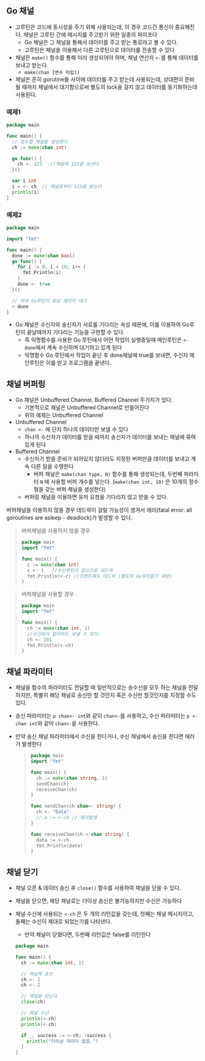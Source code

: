 ## Go 채널

- 고루틴은 코드에 동시성을 주기 위해 사용되는데, 이 경우 코드간 통신이 중요해진다. 채널은 고루틴 간에 메시지를 주고받기 위한 일종의 파이프다
  - Go 채널은 그 채널을 통해서 데이터를 주고 받는 통로라고 볼 수 있다.
  - 고루틴은 채널을 이용해서 다른 고루틴으로 데이터를 전송할 수 있다
- 채널은 `make()` 함수를 통해 미리 생성되어야 하며, 채널 연산자 `<-`를 통해 데이터를 보내고 받는다.
  - `make(chan [변수 타입])`
- 채널은 흔히 gorutine들 사이에 데이터를 주고 받는데 사용되는데, 상대편이 준비될 때까지 채널에서 대기함으로써 별도의 lock을 걸지 않고 데이터를 동기화하는데 사용된다.

### 예제1

```go
package main

func main() {
  // 정수형 채널을 생성한다 
  ch := make(chan int)

  go func() {
    ch <- 123   //채널에 123을 보낸다
  }()

  var i int
  i = <- ch  // 채널로부터 123을 받는다
  println(i)
}
```



### 예제2

```go
package main

import "fmt"

func main() {
  done := make(chan bool)
  go func() {
    for i := 0; i < 10; i++ {
      fmt.Println(i)
    }
    done <- true
  }()

  // 위의 Go루틴이 끝날 때까지 대기
  <-done
}
```

- Go 채널은 수신자와 송신자가 서로를 기다리는 속성 때문에, 이를 이용하여 Go루틴이 끝날때까지 기다리는 기능을 구현할 수 있다.
  - 즉 익명함수를 사용한 Go 루틴에서 어떤 작업이 실행중일때 메인루틴은 `<-done`에서 계속 수신하며 대기하고 있게 된다
  - 익명함수 Go 루틴에서 작업이 끝난 후 done채널에 true를 보내면, 수신자 메인루틴은 이를 받고 프로그램을 끝낸다.

## 채널 버퍼링

- Go 채널은 Unbuffered Channel, Buffered Channel 두가지가 있다.
  - 기본적으로 채널은 Unbuffered Channel로 만들어진다
  - 위의 예제는 Unbuffered Channel
- Unbuffered Channel
  - `chan <-` 에 단지 하나의 데이터만 보낼 수 있다
  - 하나의 수신자가 데이터를 받을 때까지 송신자가 데이터를 보내는 채널에 묶여 있게 된다
- Buffered Channel
  - 수신자가 받을 준비가 되어있지 않더라도 지정된 버퍼만큼 데이터를 보내고 계속 다른 일을 수행한다
    - 버퍼 채널은 `make(chan type, N)` 함수를 통해 생성되는데, 두번째 파라미터 `N` 에 사용할 버퍼 개수를 넣는다. (`make(chan int, 10)` 은 10개의 정수형을 갖는 버퍼 채널을 생성한다)
  - 버퍼링 채널을 이용하면 유저 요청을 기다리지 않고 받을 수 있다.

버퍼채널을 이용하지 않을 경우 데드락이 걸릴 가능성이 생겨서 에러(fatal error: all goroutines are asleep - deadlock)가 발생할 수 있다.

> 버퍼채널을 사용하지 않을 경우
>
> ```go
> package main
> import "fmt"
> 
> func main() {
>   c := make(chan int)
>   c <- 1   //수신루틴이 없으므로 데드락 
>   fmt.Println(<-c) //코멘트해도 데드락 (별도의 Go루틴없기 때문)
> }
> ```

> 버퍼채널을 사용할 경우
>
> ```go
> package main
> import "fmt"
> 
> func main() {
>   ch := make(chan int, 1) 
>   //수신자가 없더라도 보낼 수 있다.
>   ch <- 101
>   fmt.Println(<-ch)
> }
> ```



## 채널 파라미터

- 채널을 함수의 파라미터도 전달할 때 일반적으로는 송수신을 모두 하는 채널을 전달하지만, 특별히 해당 채널로 송신만 할 것인지 혹은 수신만 할것인지를 지정할 수도 있다.

- 송신 파라미터는 `p chan<- int`와 같이 `chan<-`를 사용하고, 수신 파라미터는 `p <-chan int`와 같이 `chan<-`을 사용한다.

- 만약 송신 채널 파라미터에서 수신을 한다거나, 수신 채널에서 송신을 한다면 에러가 발생한다

  > ```go
  > package main
  > import "fmt"
  > 
  > func main() {
  >   ch := make(chan string, 1)
  >   sendChan(ch)
  >   receiveChan(ch)
  > }
  > 
  > func sendChan(ch chan<- string) {
  >   ch <- "Data"
  >   // x := <-ch // 에러발생
  > }
  > 
  > func receiveChan(ch <-chan string) {
  >   data := <-ch
  >   fmt.Println(data)
  > }
  > ```



## 채널 닫기

- 채널 오픈 & 데이터 송신 후 `close()` 함수를 사용하여 채널을 닫을 수 있다.

- 채널을 닫으면, 해당 채널로는 더이상 송신은 불가능하지만 수신은 가능하다

- 채널 수신에 사용되는 `<-ch` 은 두 개의 리턴값을 갖는데, 첫째는 채널 메시지이고, 둘째는 수신이 제대로 되었는가를 나타낸다.

  - 만약 채널이 닫혔다면, 두번째 리턴값은 false를 리턴한다

  ```go
  package main
  
  func main() {
    ch := make(chan int, 2)
  
    // 채널에 송신
    ch <- 1
    ch <- 2
  
    // 채널을 닫는다
    close(ch)
  
    // 채널 수신
    println(<-ch)
    println(<-ch)
  
    if _, success := <-ch; !success {
      println("더이상 데이타 없음.")
    }
  }
  ```

  

